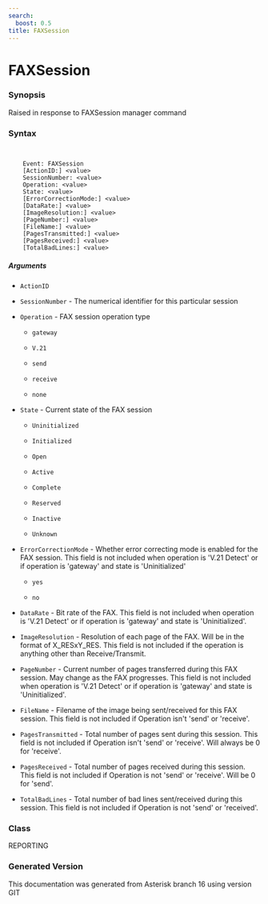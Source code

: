 ```yaml
---
search:
  boost: 0.5
title: FAXSession
---
```


# FAXSession

### Synopsis

Raised in response to FAXSession manager command

### Syntax


```


    Event: FAXSession
    [ActionID:] <value>
    SessionNumber: <value>
    Operation: <value>
    State: <value>
    [ErrorCorrectionMode:] <value>
    [DataRate:] <value>
    [ImageResolution:] <value>
    [PageNumber:] <value>
    [FileName:] <value>
    [PagesTransmitted:] <value>
    [PagesReceived:] <value>
    [TotalBadLines:] <value>

```
##### Arguments


* `ActionID`

* `SessionNumber` - The numerical identifier for this particular session<br>

* `Operation` - FAX session operation type<br>

    * `gateway`

    * `V.21`

    * `send`

    * `receive`

    * `none`

* `State` - Current state of the FAX session<br>

    * `Uninitialized`

    * `Initialized`

    * `Open`

    * `Active`

    * `Complete`

    * `Reserved`

    * `Inactive`

    * `Unknown`

* `ErrorCorrectionMode` - Whether error correcting mode is enabled for the FAX session. This field is not included when operation is 'V.21 Detect' or if operation is 'gateway' and state is 'Uninitialized'<br>

    * `yes`

    * `no`

* `DataRate` - Bit rate of the FAX. This field is not included when operation is 'V.21 Detect' or if operation is 'gateway' and state is 'Uninitialized'.<br>

* `ImageResolution` - Resolution of each page of the FAX. Will be in the format of X\_RESxY\_RES. This field is not included if the operation is anything other than Receive/Transmit.<br>

* `PageNumber` - Current number of pages transferred during this FAX session. May change as the FAX progresses. This field is not included when operation is 'V.21 Detect' or if operation is 'gateway' and state is 'Uninitialized'.<br>

* `FileName` - Filename of the image being sent/received for this FAX session. This field is not included if Operation isn't 'send' or 'receive'.<br>

* `PagesTransmitted` - Total number of pages sent during this session. This field is not included if Operation isn't 'send' or 'receive'. Will always be 0 for 'receive'.<br>

* `PagesReceived` - Total number of pages received during this session. This field is not included if Operation is not 'send' or 'receive'. Will be 0 for 'send'.<br>

* `TotalBadLines` - Total number of bad lines sent/received during this session. This field is not included if Operation is not 'send' or 'received'.<br>

### Class

REPORTING

### Generated Version

This documentation was generated from Asterisk branch 16 using version GIT 